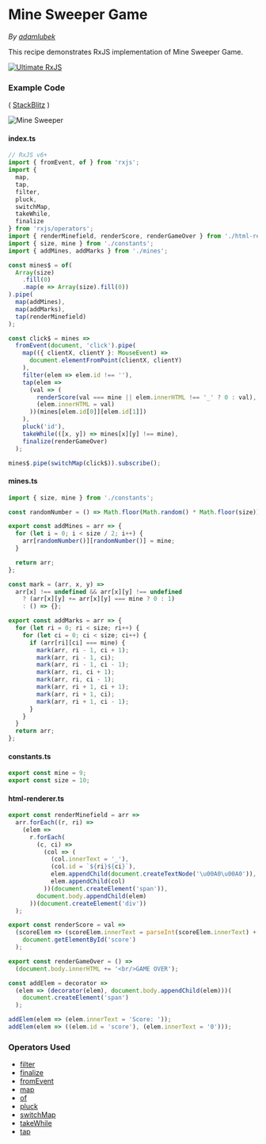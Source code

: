 # Mine Sweeper Game

_By [adamlubek](https://github.com/adamlubek)_

This recipe demonstrates RxJS implementation of Mine Sweeper Game.

[![Ultimate RxJS](https://drive.google.com/uc?export=view&id=1htrban3k3Z8CxiKwEV6bdmxW5Wu8xdWX "Ultimate RxJS")](https://ultimatecourses.com/courses/rxjs?ref=4)

### Example Code

( [StackBlitz](https://stackblitz.com/edit/rxjs-minesweeper?file=index.ts) )

![Mine Sweeper](https://drive.google.com/uc?export=view&id=18_2_QWnk5ImRT_dGaglKMvtWKa4xwC6B)

#### index.ts

```js
// RxJS v6+
import { fromEvent, of } from 'rxjs';
import {
  map,
  tap,
  filter,
  pluck,
  switchMap,
  takeWhile,
  finalize
} from 'rxjs/operators';
import { renderMinefield, renderScore, renderGameOver } from './html-renderer';
import { size, mine } from './constants';
import { addMines, addMarks } from './mines';

const mines$ = of(
  Array(size)
    .fill(0)
    .map(e => Array(size).fill(0))
).pipe(
  map(addMines),
  map(addMarks),
  tap(renderMinefield)
);

const click$ = mines =>
  fromEvent(document, 'click').pipe(
    map(({ clientX, clientY }: MouseEvent) =>
      document.elementFromPoint(clientX, clientY)
    ),
    filter(elem => elem.id !== ''),
    tap(elem =>
      (val => (
        renderScore(val === mine || elem.innerHTML !== '_' ? 0 : val),
        (elem.innerHTML = val)
      ))(mines[elem.id[0]][elem.id[1]])
    ),
    pluck('id'),
    takeWhile(([x, y]) => mines[x][y] !== mine),
    finalize(renderGameOver)
  );

mines$.pipe(switchMap(click$)).subscribe();
```

#### mines.ts

```js
import { size, mine } from './constants';

const randomNumber = () => Math.floor(Math.random() * Math.floor(size));

export const addMines = arr => {
  for (let i = 0; i < size / 2; i++) {
    arr[randomNumber()][randomNumber()] = mine;
  }

  return arr;
};

const mark = (arr, x, y) =>
  arr[x] !== undefined && arr[x][y] !== undefined
    ? (arr[x][y] += arr[x][y] === mine ? 0 : 1)
    : () => {};

export const addMarks = arr => {
  for (let ri = 0; ri < size; ri++) {
    for (let ci = 0; ci < size; ci++) {
      if (arr[ri][ci] === mine) {
        mark(arr, ri - 1, ci + 1);
        mark(arr, ri - 1, ci);
        mark(arr, ri - 1, ci - 1);
        mark(arr, ri, ci + 1);
        mark(arr, ri, ci - 1);
        mark(arr, ri + 1, ci + 1);
        mark(arr, ri + 1, ci);
        mark(arr, ri + 1, ci - 1);
      }
    }
  }
  return arr;
};
```

#### constants.ts

```js
export const mine = 9;
export const size = 10;
```

#### html-renderer.ts

```js
export const renderMinefield = arr =>
  arr.forEach((r, ri) =>
    (elem =>
      r.forEach(
        (c, ci) =>
          (col => (
            (col.innerText = '_'),
            (col.id = `${ri}${ci}`),
            elem.appendChild(document.createTextNode('\u00A0\u00A0')),
            elem.appendChild(col)
          ))(document.createElement('span')),
        document.body.appendChild(elem)
      ))(document.createElement('div'))
  );

export const renderScore = val =>
  (scoreElem => (scoreElem.innerText = parseInt(scoreElem.innerText) + val))(
    document.getElementById('score')
  );

export const renderGameOver = () =>
  (document.body.innerHTML += '<br/>GAME OVER');

const addElem = decorator =>
  (elem => (decorator(elem), document.body.appendChild(elem)))(
    document.createElement('span')
  );

addElem(elem => (elem.innerText = 'Score: '));
addElem(elem => ((elem.id = 'score'), (elem.innerText = '0')));
```

### Operators Used

- [filter](../operators/filtering/filter.md)
- [finalize](../operators/utility/finalize.md)
- [fromEvent](../operators/creation/fromevent.md)
- [map](../operators/transformation/map.md)
- [of](../operators/creation/of.md)
- [pluck](../operators/transformation/pluck.md)
- [switchMap](../operators/transformation/switchmap.md)
- [takeWhile](../operators/filtering/takewhile.md)
- [tap](../operators/utility/do.md)
